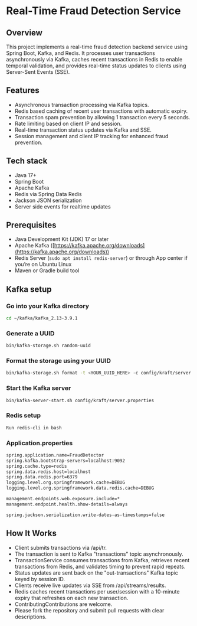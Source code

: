 # Real-Time Fraud Detection Service

## Overview
This project implements a real-time fraud detection backend service using Spring Boot, Kafka, and Redis. It processes user transactions asynchronously via Kafka, caches recent transactions in Redis to enable temporal validation, and provides real-time status updates to clients using Server-Sent Events (SSE).

## Features
- Asynchronous transaction processing via Kafka topics.
- Redis based caching of recent user transactions with automatic expiry.
- Transaction spam prevention by allowing 1 transaction every 5 seconds.
- Rate limiting based on client IP and session.
- Real-time transaction status updates via Kafka and SSE.
- Session management and client IP tracking for enhanced fraud prevention.

## Tech stack
- Java 17+
- Spring Boot
- Apache Kafka
- Redis via Spring Data Redis
- Jackson JSON serialization
- Server side events for realtime updates

## Prerequisites
- Java Development Kit (JDK) 17 or later
- Apache Kafka ([https://kafka.apache.org/downloads](https://kafka.apache.org/downloads))
- Redis Server (`sudo apt install redis-server`) or through App center if you’re on Ubuntu Linux
- Maven or Gradle build tool

## Kafka setup


### Go into your Kafka directory
```bash
cd ~/kafka/kafka_2.13-3.9.1
```
### Generate a UUID
```bash
bin/kafka-storage.sh random-uuid
```

### Format the storage using your UUID
```bash
bin/kafka-storage.sh format -t <YOUR_UUID_HERE> -c config/kraft/server.properties
```

### Start the Kafka server
```bash
bin/kafka-server-start.sh config/kraft/server.properties
```

### Redis setup
```bash
Run redis-cli in bash
```

### Application.properties
```bash
spring.application.name=FraudDetector
spring.kafka.bootstrap-servers=localhost:9092
spring.cache.type=redis
spring.data.redis.host=localhost
spring.data.redis.port=6379
logging.level.org.springframework.cache=DEBUG
logging.level.org.springframework.data.redis.cache=DEBUG

management.endpoints.web.exposure.include=*
management.endpoint.health.show-details=always

spring.jackson.serialization.write-dates-as-timestamps=false

```
## How It Works

- Client submits transactions via /api/tr.
- The transaction is sent to Kafka "transactions" topic asynchronously.
- TransactionService consumes transactions from Kafka, retrieves recent transactions from Redis, and validates timing to prevent rapid repeats.
- Status updates are sent back on the "out-transactions" Kafka topic keyed by session ID.
- Clients receive live updates via SSE from /api/streams/results.
- Redis caches recent transactions per user/session with a 10-minute expiry that refreshes on each new transaction.
- ContributingContributions are welcome.
- Please fork the repository and submit pull requests with clear descriptions.

